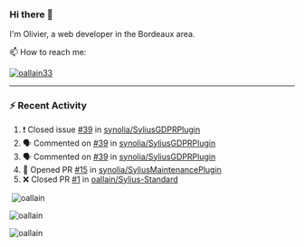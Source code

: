### Hi there 👋

I'm Olivier, a web developer in the Bordeaux area.

📫 How to reach me:

<p> <a href="https://twitter.com/oallain33" target="blank"><img src="https://img.shields.io/twitter/follow/oallain33?logo=twitter&style=for-the-badge" alt="oallain33" /></a> </p>

---

### :zap: Recent Activity

<!--START_SECTION:activity-->
1. ❗️ Closed issue [#39](https://github.com/synolia/SyliusGDPRPlugin/issues/39) in [synolia/SyliusGDPRPlugin](https://github.com/synolia/SyliusGDPRPlugin)
2. 🗣 Commented on [#39](https://github.com/synolia/SyliusGDPRPlugin/issues/39) in [synolia/SyliusGDPRPlugin](https://github.com/synolia/SyliusGDPRPlugin)
3. 🗣 Commented on [#39](https://github.com/synolia/SyliusGDPRPlugin/issues/39) in [synolia/SyliusGDPRPlugin](https://github.com/synolia/SyliusGDPRPlugin)
4. 💪 Opened PR [#15](https://github.com/synolia/SyliusMaintenancePlugin/pull/15) in [synolia/SyliusMaintenancePlugin](https://github.com/synolia/SyliusMaintenancePlugin)
5. ❌ Closed PR [#1](https://github.com/oallain/Sylius-Standard/pull/1) in [oallain/Sylius-Standard](https://github.com/oallain/Sylius-Standard)
<!--END_SECTION:activity-->

<p>&nbsp;<img align="center" src="https://github-readme-stats.vercel.app/api?username=oallain&show_icons=true&locale=en" alt="oallain" /></p>

<p><img align="center" src="https://github-readme-streak-stats.herokuapp.com/?user=oallain&" alt="oallain" /></p>

<p><img src="https://github-readme-stats.vercel.app/api/top-langs?username=oallain&show_icons=true&locale=en&layout=compact" alt="oallain" /></p>

